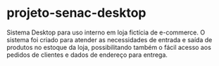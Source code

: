 # projeto-senac-desktop
Sistema Desktop para uso interno em loja fictícia de e-commerce. O sistema foi criado para atender as necessidades de entrada e saída de produtos no estoque da loja, possibilitando também o fácil acesso aos pedidos de clientes e dados de endereço para entrega.
